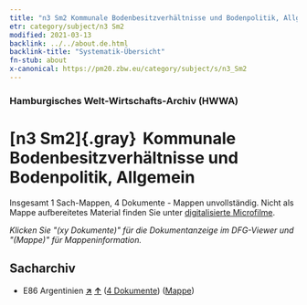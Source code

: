 ```yaml
---
title: "n3 Sm2 Kommunale Bodenbesitzverhältnisse und Bodenpolitik, Allgemein"
etr: category/subject/n3 Sm2
modified: 2021-03-13
backlink: ../../about.de.html
backlink-title: "Systematik-Übersicht"
fn-stub: about
x-canonical: https://pm20.zbw.eu/category/subject/s/n3_Sm2
---
```


### Hamburgisches Welt-Wirtschafts-Archiv (HWWA)
# [n3 Sm2]{.gray}&#8201; Kommunale Bodenbesitzverhältnisse und Bodenpolitik, Allgemein&#160; 




Insgesamt 1 Sach-Mappen, 4 Dokumente - Mappen unvollständig.
Nicht als Mappe aufbereitetes Material finden Sie unter [digitalisierte Microfilme](/film/h1_sh.de.html).

_Klicken Sie "(xy Dokumente)" für die Dokumentanzeige im DFG-Viewer und "(Mappe)" für Mappeninformation._

## Sacharchiv



- E86 Argentinien [**&nearr;**](../../../geo/i/141692/about.de.html "Argentinien (alle Mappen)") [**&uarr;**](../../../geo/about.de.html#E86 "Ländersystematik") (<a href="https://pm20.zbw.eu/dfgview/sh/141692,145033" title="über: Argentinien : Kommunale Bodenbesitzverhältnisse und Bodenpolitik, Allgemein" target="_blank">4 Dokumente</a>) ([Mappe](../../../../folder/sh/1416xx/141692/1450xx/145033/about.de.html))


